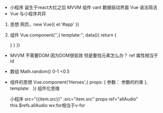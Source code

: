 - 小程序 诞生于react大红之后
  MVVM 组件 vant
  数据驱动界面
  Vue 语法简洁
- Vue 与小程序共异
1. 思想
  网页，new Vue({
    el:'#app'
  })
2. 组件
  Vue.component('',{
    template:'',
    data(){
      return {

      }
    }
  })

- MVVM 不需要DOM 因为DOM很低效 
但是要找元素怎么办？  ref 属性相当于id 
- 数组
  Math.random() 0-1 <0.5

- 组件的思想
  Vue.component('Heroes',{
    props: {
      参数： 参数的约束
    },
    template:`
    `
  })
  组件化思维
  <Heroes  :heros="heroes"/>

  小程序 src="{{item.src}}"
  :src="item.src"
  props 
  ref="allAudio" this.$refs.allAudio
  wx:for相当于v-for